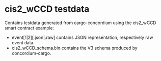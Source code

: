 cis2_wCCD testdata
==================
Contains testdata generated from cargo-concordium using the cis2_wCCD smart contract example:
- event[1|2][.json|.raw] contains JSON representation, respectively raw event data.
- cis2_wCCD_schema.bin contains the V3 schema produced by concordium-cargo.